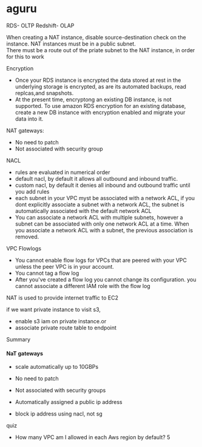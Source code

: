 # aguru
RDS- OLTP
Redshift- OLAP


When creating a NAT instance, disable source-destination check on the instance.
NAT instances must be in a public subnet.  
There must be a route out of the priate subnet to the NAT instance, in order for this to work



Encryption
- Once your RDS instance is encrypted the data stored at rest in the underlying storage is encrypted, as are its automated backups,
read replcas,and snapshots.
- At the present time, encryptong an existing DB instance, is not supported. To use amazon RDS encryption for an existing database, create a new DB instance with encryption enabled and migrate your data into it.

NAT gateways:
- No need to patch
- Not associated with security group

NACL
- rules are evaluated in numerical order
- default nacl, by default it allows all outbound and inbound traffic.
- custom nacl, by default it denies all inbound and outbound traffic until you add rules
- each subnet in your VPC myst be associated with a network ACL, if you dont explicitly associate a subnet with a network ACL, the subnet
is automatically associated with the default network ACL
- You can associate a network ACL with multiple subnets, however a subnet can be associated with only one network ACL at a time. When you associate a network ACL with a subnet, the previous association is removed.


VPC Flowlogs
- You cannot enable flow logs for VPCs that are peered with your VPC unless the peer VPC is in your account.
- You cannot tag a flow log
- After you've created a flow log you cannot change its configuration. you cannot associate a different IAM role with the flow log



NAT is used to provide internet traffic to EC2


if we want private instance to visit s3,
- enable s3 iam on private instance.or
- associate private route table to endpoint


Summary
#### NaT gateways
- scale automatically up to 10GBPs
- No need to patch
- Not associated with security groups
- Automatically assigned a public ip address

- block ip address using nacl, not sg

quiz
- How many VPC am I allowed in each Aws region by default? 5
